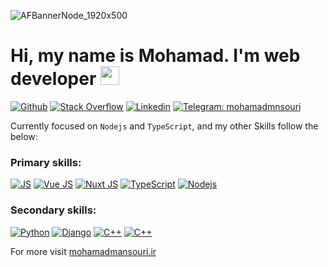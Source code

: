 ![AFBannerNode_1920x500](https://user-images.githubusercontent.com/58604786/148786299-18418eb5-d455-41ed-9016-45a1623af64b.png)

<h1>Hi, my name is Mohamad. I'm web developer <a href="https://mohamadmansouri.ir"><img src="https://github.githubassets.com/images/mona-loading-dark.gif" width="30" height="30"></a></h1>

[![Github](https://img.shields.io/badge/GitHub-100000?style=flat&logo=github&logoColor=white)](https://github.com/MohamadMansourii) 
[![Stack Overflow](https://img.shields.io/badge/Stack_Overflow-D64A17?style=flat&logo=stack-overflow&logoColor=white)](https://stackoverflow.com/users/11864721/mohamadmansouri) 
[![Linkedin](https://img.shields.io/badge/LinkedIn-0077B5?style=flat&logo=linkedin&logoColor=white)](https://www.linkedin.com/in/mohammadmansourii/) 
[![Telegram: mohamadmnsouri](https://img.shields.io/badge/-Telegram-2CA5E0?style=flat&logo=Telegram&logoColor=white&link=https://www.telegram.me/mohamadmnsouri/)](https://www.telegram.me/mohamadmnsouri/)

Currently focused on `Nodejs` and `TypeScript`, and my other Skills follow the below:

### Primary skills:

[![JS](https://img.shields.io/badge/Js-F7DF1E?style=for-the-badge&logo=jss&logoColor=black)](https://github.com/MohamadMansourii)
[![Vue JS](https://img.shields.io/badge/VueJs-4FC08D?style=for-the-badge&logo=vuedotjs&logoColor=white)](https://github.com/MohamadMansourii)
[![Nuxt JS](https://img.shields.io/badge/NuxtJs-00DC82?style=for-the-badge&logo=nuxtdotjs&logoColor=white)](https://github.com/MohamadMansourii)
[![TypeScript](https://img.shields.io/badge/TypeScript-3178C6?style=for-the-badge&logo=typescript&logoColor=white)](https://github.com/MohamadMansourii)
[![Nodejs](https://img.shields.io/badge/NodeJS-339933?style=for-the-badge&logo=nodedotjs&logoColor=white)](https://github.com/MohamadMansourii)

### Secondary skills:

[![Python](https://img.shields.io/badge/Python-3776AB?style=for-the-badge&logo=python&logoColor=white)](https://github.com/MohamadMansourii)
[![Django](https://img.shields.io/badge/Django-092E20?style=for-the-badge&logo=django&logoColor=white)](https://github.com/MohamadMansourii)
[![C++](https://img.shields.io/badge/C++-00599C?style=for-the-badge&logo=cplusplus&logoColor=white)](https://github.com/MohamadMansourii)
[![C++](https://img.shields.io/badge/Go-00ADD8?style=for-the-badge&logo=goland&logoColor=white)](https://github.com/MohamadMansourii)

For more visit [mohamadmansouri.ir](https://mohamadmansouri.ir)
